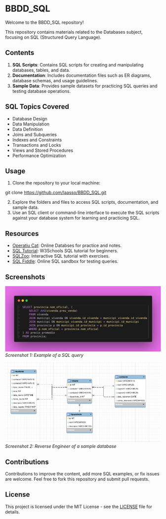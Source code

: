 # BBDD_SQL

Welcome to the BBDD_SQL repository!

This repository contains materials related to the Databases subject, focusing on SQL (Structured Query Language).

## Contents

1. **SQL Scripts**: Contains SQL scripts for creating and manipulating databases, tables, and data.
2. **Documentation**: Includes documentation files such as ER diagrams, database schemas, and usage guidelines.
3. **Sample Data**: Provides sample datasets for practicing SQL queries and testing database operations.

## SQL Topics Covered

- Database Design
- Data Manipulation
- Data Definition
- Joins and Subqueries
- Indexes and Constraints
- Transactions and Locks
- Views and Stored Procedures
- Performance Optimization

## Usage

1. Clone the repository to your local machine:

git clone https://github.com/laasso/BBDD_SQL.git


2. Explore the folders and files to access SQL scripts, documentation, and sample data.
3. Use an SQL client or command-line interface to execute the SQL scripts against your database system for learning and practicing SQL.

## Resources

- [Operatiu Cat](http://operatiu.cat/): Online Databses for practice and notes.
- [SQL Tutorial](https://www.w3schools.com/sql/): W3Schools SQL tutorial for beginners.
- [SQLZoo](https://sqlzoo.net/): Interactive SQL tutorial with exercises.
- [SQL Fiddle](http://sqlfiddle.com/): Online SQL sandbox for testing queries.

## Screenshots

![SQL Image 1](repoInfo/images/query.png)
*Screenshot 1: Example of a SQL query*

![SQL Image 2](repoInfo/images/er.png)
*Screenshot 2: Reverse Engineer of a sample database*

## Contributions

Contributions to improve the content, add more SQL examples, or fix issues are welcome. Feel free to fork this repository and submit pull requests.

## License

This project is licensed under the MIT License - see the [LICENSE](repoInfo/license) file for details.



